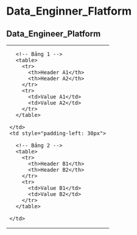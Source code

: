 # Data_Enginner_Flatform

<h2>Data_Engineer_Platform</h2>

<table>
  <tr>
    <td>

      <!-- Bảng 1 -->
      <table>
        <tr>
          <th>Header A1</th>
          <th>Header A2</th>
        </tr>
        <tr>
          <td>Value A1</td>
          <td>Value A2</td>
        </tr>
      </table>

    </td>
    <td style="padding-left: 30px">

      <!-- Bảng 2 -->
      <table>
        <tr>
          <th>Header B1</th>
          <th>Header B2</th>
        </tr>
        <tr>
          <td>Value B1</td>
          <td>Value B2</td>
        </tr>
      </table>

    </td>
  </tr>
</table>

